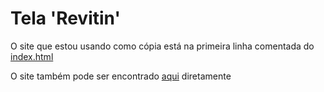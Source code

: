 # Tela 'Revitin'

O site que estou usando como cópia está na primeira linha comentada do [index.html](index.html)

O site também pode ser encontrado [aqui](https://revitin.com) diretamente
